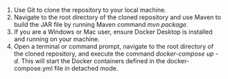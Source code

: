 1. Use Git to clone the repository to your local machine.
2. Navigate to the root directory of the cloned repository and use Maven to build the JAR file by running  Maven command _mvn package_.
3. If you are a Windows or Mac user, ensure Docker Desktop is installed and running on your machine.
4. Open a terminal or command prompt, navigate to the root directory of the cloned repository, and execute the command _docker-compose up -d_. This will start the Docker containers defined in the docker-compose.yml file in detached mode.
